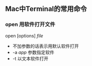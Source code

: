 ## Mac中Terminal的常用命令

### open 用软件打开文件
open [options] *file*
* 不加参数的话表示用默认软件打开
* -a *app* 参数指定软件
* -t 以文本软件打开